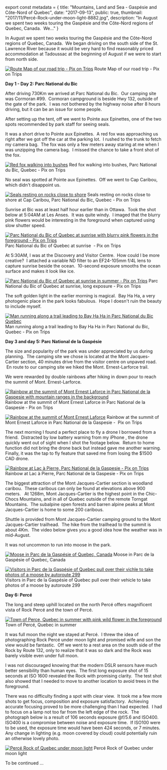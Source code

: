 export const metadata = { title: "Mountains, Land and Sea - Gaspésie and Côte-Nord of Quebec", date: "2017-09-13", public: true, thumbnail: "2017/11/Percé-Rock-under-moon-light-8882.jpg", description: "In August we spent two weeks touring the Gaspésie and the Côte-Nord regions of Quebec, Canada.  We..." }

In August we spent two weeks touring the Gaspésie and the Côte-Nord regions of Quebec, Canada.  We began driving on the south side of the St. Lawrence River because it would be very hard to find reasonably priced accommodation at Tadoussac at the beginning of August if we were to start from north side.

[![Route Map of our road trip - Pix on Trips](http://pixontrips.com/wp-content/uploads/2017/09/Quebec_trip_map-1200x900.png)](http://pixontrips.com/trips/mountains-land-and-sea-gaspesie-and-cote-nord-of-quebec/quebec_trip_map/) Route Map of our road trip - Pix on Trips

**Day 1 - Day 2: Parc National du Bic**

After driving 730Km we arrived at Parc National du Bic.  Our camping site was Cormoran #99.  Cormoran campground is beside Hwy 132, outside of the gate of the park.  I was not bothered by the highway noise after 8 hours driving, but it can be an issue for some people.

After setting up the tent, off we went to Pointe aux Epinettes, one of the two spots recommended by park staff for seeing seals.

It was a short drive to Pointe aux Epinettes.  A red fox was approaching us right after we got off the car at the parking lot.  I rushed to the trunk to fetch my camera bag.  The fox was only a few meters away staring at me when I was unzipping the camera bag.  I missed the chance to take a front shot of the fox.

[![Red fox walking into bushes](http://pixontrips.com/wp-content/uploads/2017/09/DSC3211.jpg)](http://pixontrips.com/trips/mountains-land-and-sea-gaspesie-and-cote-nord-of-quebec/red-fox-walking-into-bushes/) Red fox walking into bushes, Parc National du Bic, Quebec - Pix on Trips

No seal was spotted at Pointe aux Epinettes.  Off we went to Cap Caribou, which didn't disappoint us.

[![Seals resting on rocks close to shore](http://pixontrips.com/wp-content/uploads/2017/09/DSC3213-1200x801.jpg)](http://pixontrips.com/trips/mountains-land-and-sea-gaspesie-and-cote-nord-of-quebec/seals-resting-on-rocks-close-to-shore/) Seals resting on rocks close to shore at Cap Caribou, Parc National du Bic, Quebec - Pix on Trips

Sunrise at Bic was at least half hour earlier than in Ottawa.  Took the shot below at 5:04AM at Les Anses.  It was quite windy.  I imaged that the blurry pink flowers would be interesting in the foreground when captured using slow shutter speed.

[![Parc National du Bic of Quebec at sunrise with blurry pink flowers in the foreground - Pix on Trips](http://pixontrips.com/wp-content/uploads/2017/09/DSC3215-HDR-Edit-1200x675.jpg)](http://pixontrips.com/trips/mountains-land-and-sea-gaspesie-and-cote-nord-of-quebec/parc-national-du-bic-quebec/) Parc National du Bic of Quebec at sunrise  - Pix on Trips

At 5:30AM, I was at the Discovery and Visitor Centre.  How could I be more creative?  I attached a variable ND filter to an EF24-105mm f/4L lens to capture sunrise beside the ocean.  10-second exposure smooths the ocean surface and makes it look like ice.

[![Parc National du Bic of Quebec at sunrise in summer - Pix on Trips](http://pixontrips.com/wp-content/uploads/2017/09/DSC3226-Edit-1200x800.jpg)](http://pixontrips.com/trips/mountains-land-and-sea-gaspesie-and-cote-nord-of-quebec/parc-national-du-bic-quebec-2/) Parc National du Bic of Quebec at sunrise, long exposure - Pix on Trips

The soft golden light in the earlier morning is magical.  Bay Ha Ha, a very photogenic place in the park looks fabulous.  Hope I doesn't ruin the beauty to include myself.

[![Man running along a trail leading to Bay Ha Ha in Parc National du Bic Quebec](http://pixontrips.com/wp-content/uploads/2017/09/DSC3256-Edit-1200x900.jpg)](http://pixontrips.com/trips/mountains-land-and-sea-gaspesie-and-cote-nord-of-quebec/parc-national-du-bic-quebec-3/) Man running along a trail leading to Bay Ha Ha in Parc National du Bic, Quebec - Pix on Trips

**Day 3 and day 5: Parc National de la Gaspésie**

The size and popularity of the park was under appreciated by us during planning.  The camping site we chose is located at the Mont Jacques-Cartier section, 40 minutes drive from the visitor centre on unpaved road.  En route to our camping site we hiked the Mont. Ernest-Larforce trail.

We were rewarded by double rainbows after hiking in down pour to reach the summit of Mont. Ernest-Larforce.

[![Rainbow at the summit of Mont Ernest Laforce in Parc National de la Gaspesie with mountain ranges in the background](http://pixontrips.com/wp-content/uploads/2017/09/DSC3279-Edit-1200x800.jpg)](http://pixontrips.com/trips/mountains-land-and-sea-gaspesie-and-cote-nord-of-quebec/rainbow-at-the-summit-of-mont-ernest-laforce/) Rainbow at the summit of Mont Ernest Laforce in Parc National de la Gaspesie - Pix on Trips

[![Rainbow at the summit of Mont Ernest Laforce](http://pixontrips.com/wp-content/uploads/2017/09/IMG_1511-1200x900.jpg)](http://pixontrips.com/trips/mountains-land-and-sea-gaspesie-and-cote-nord-of-quebec/rainbow-at-the-summit-of-mont-ernest-laforce-2/) Rainbow at the summit of Mont Ernest Laforce in Parc National de la Gaspesie -  Pix on Trips

The next morning I found a perfect place to fly a drone I borrowed from a friend.  Distracted by low battery warning from my iPhone , the drone quickly went out of sight when I shot the footage below.  Return to home function did not bring the drone back but instead gave me another warning.  Finally, it was the tap to fly feature that saved me from losing the \$1500 CAD drone.

[![Rainbow at Lac à Pierre, Parc National de la Gaspesie - Pix on Trips](http://pixontrips.com/wp-content/uploads/2017/09/DSC3305-Edit-1200x800.jpg)](http://pixontrips.com/trips/mountains-land-and-sea-gaspesie-and-cote-nord-of-quebec/lac-a-pierre-parc-national-de-la-gaspesie/) Rainbow at Lac à Pierre, Parc National de la Gaspesie - Pix on Trips

The biggest attraction of the Mont Jacques-Cartier section is woodland caribou.  These caribous can only be found at elevations above 900 meters.   At 1268m, Mont Jacques-Cartier is the highest point in the Chic-Chocs Mountains, and in all of Quebec outside of the remote Torngat Mountains.  The subalpine open forests and barren alpine peaks at Mont Jacques-Cartier is home to some 200 caribous.

Shuttle is provided from Mont Jacques-Cartier camping ground to the Mont Jacques-Cartier trailhead.  The hike from the trailhead to the summit is about 4Km.  The video below gives you a good idea how the weather was in mid-August.

It was not uncommon to run into moose in the park.

[![Moose in Parc de la Gaspésie of Quebec, Canada](http://pixontrips.com/wp-content/uploads/2017/09/DSC3337-1200x801.jpg)](http://pixontrips.com/trips/mountains-land-and-sea-gaspesie-and-cote-nord-of-quebec/moose-in-parc-de-la-gaspesie-of-quebec/) Moose in Parc de la Gaspésie of Quebec, Canada

[![Visitors in Parc de la Gaspésie of Quebec pull over their vichle to take photos of a moose by autoroute 299](http://pixontrips.com/wp-content/uploads/2017/09/DSC3345-1200x800.jpg)](http://pixontrips.com/trips/mountains-land-and-sea-gaspesie-and-cote-nord-of-quebec/moose-in-parc-de-la-gaspesie-of-quebec-2/) Visitors in Parc de la Gaspésie of Quebec pull over their vehicle to take photos of a moose by autoroute 299

**Day 6: Percé**

The long and steep uphill located on the north Percé offers magnificent vista of Rock Percé and the town of Percé.

[![Town of Perce, Quebec in summer with pink wild flower in the foreground](http://pixontrips.com/wp-content/uploads/2017/09/DSC3372-1200x800.jpg)](http://pixontrips.com/trips/mountains-land-and-sea-gaspesie-and-cote-nord-of-quebec/town-of-perce-quebec/) Town of Percé, Quebec in summer

It was full moon the night we stayed at Percé.  I threw the idea of photographing Rock Percé under moon light and promised wife and son the view would be fantastic.  Off we went to a rest area on the south side of the Rock by Route 132, only to realize that it was so dark and the Rock was barely visible even under full moon.

I was not discouraged knowing that the modern DSLR sensors have much better sensibility than human eyes.  The first long exposure shot of 15 seconds at ISO 1600 revealed the Rock with promising clarity.  The test shot also showed that I needed to move to another location to avoid trees in the foreground.

There was no difficulty finding a spot with clear view.  It took me a few more shots to get focus, composition and exposure satisfactory.  Achieving accurate focusing proved to be more challenging than I had expected.  I had to focus on a lamp not too far from the left edge of the rock.  The photograph below is a result of 106 seconds exposure @f/5.6 and ISO400.  ISO400 is a compromise between noise and exposure time.  If ISO100 were to be used, the exposure time would have been 424 seconds, or 7 minutes.  Any change in lighting (e.g. moon covered by cloud) could potentially ruin an otherwise lovely photo.

[![Percé Rock of Quebec under moon light](http://pixontrips.com/wp-content/uploads/2017/09/DSC3394-Edit-1-1200x800.jpg)](http://pixontrips.com/trips/mountains-land-and-sea-gaspesie-and-cote-nord-of-quebec/perce-rock-under-moon-light-2/) Percé Rock of Quebec under moon light

To be continued ...
